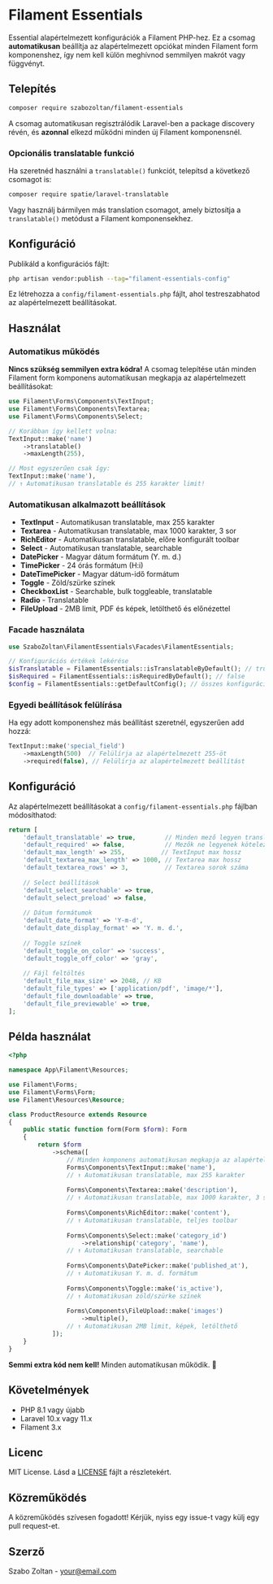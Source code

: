 # Filament Essentials

Essential alapértelmezett konfigurációk a Filament PHP-hez. Ez a csomag **automatikusan** beállítja az alapértelmezett opciókat minden Filament form komponenshez, így nem kell külön meghívnod semmilyen makrót vagy függvényt.

## Telepítés

```bash
composer require szabozoltan/filament-essentials
```

A csomag automatikusan regisztrálódik Laravel-ben a package discovery révén, és **azonnal** elkezd működni minden új Filament komponensnél.

### Opcionális translatable funkció

Ha szeretnéd használni a `translatable()` funkciót, telepítsd a következő csomagot is:

```bash
composer require spatie/laravel-translatable
```

Vagy használj bármilyen más translation csomagot, amely biztosítja a `translatable()` metódust a Filament komponensekhez.

## Konfiguráció

Publikáld a konfigurációs fájlt:

```bash
php artisan vendor:publish --tag="filament-essentials-config"
```

Ez létrehozza a `config/filament-essentials.php` fájlt, ahol testreszabhatod az alapértelmezett beállításokat.

## Használat

### Automatikus működés

**Nincs szükség semmilyen extra kódra!** A csomag telepítése után minden Filament form komponens automatikusan megkapja az alapértelmezett beállításokat:

```php
use Filament\Forms\Components\TextInput;
use Filament\Forms\Components\Textarea;
use Filament\Forms\Components\Select;

// Korábban így kellett volna:
TextInput::make('name')
    ->translatable()
    ->maxLength(255),

// Most egyszerűen csak így:
TextInput::make('name'),
// ↑ Automatikusan translatable és 255 karakter limit!
```

### Automatikusan alkalmazott beállítások

- **TextInput** - Automatikusan translatable, max 255 karakter
- **Textarea** - Automatikusan translatable, max 1000 karakter, 3 sor
- **RichEditor** - Automatikusan translatable, előre konfigurált toolbar
- **Select** - Automatikusan translatable, searchable
- **DatePicker** - Magyar dátum formátum (Y. m. d.)
- **TimePicker** - 24 órás formátum (H:i)
- **DateTimePicker** - Magyar dátum-idő formátum
- **Toggle** - Zöld/szürke színek
- **CheckboxList** - Searchable, bulk toggleable, translatable
- **Radio** - Translatable
- **FileUpload** - 2MB limit, PDF és képek, letölthető és előnézettel

### Facade használata

```php
use SzaboZoltan\FilamentEssentials\Facades\FilamentEssentials;

// Konfigurációs értékek lekérése
$isTranslatable = FilamentEssentials::isTranslatableByDefault(); // true
$isRequired = FilamentEssentials::isRequiredByDefault(); // false
$config = FilamentEssentials::getDefaultConfig(); // összes konfiguráció
```

### Egyedi beállítások felülírása

Ha egy adott komponenshez más beállítást szeretnél, egyszerűen add hozzá:

```php
TextInput::make('special_field')
    ->maxLength(500)  // Felülírja az alapértelmezett 255-öt
    ->required(false), // Felülírja az alapértelmezett beállítást
```

## Konfiguráció

Az alapértelmezett beállításokat a `config/filament-essentials.php` fájlban módosíthatod:

```php
return [
    'default_translatable' => true,        // Minden mező legyen translatable
    'default_required' => false,           // Mezők ne legyenek kötelezőek alapból
    'default_max_length' => 255,          // TextInput max hossz
    'default_textarea_max_length' => 1000, // Textarea max hossz
    'default_textarea_rows' => 3,          // Textarea sorok száma
    
    // Select beállítások
    'default_select_searchable' => true,
    'default_select_preload' => false,
    
    // Dátum formátumok
    'default_date_format' => 'Y-m-d',
    'default_date_display_format' => 'Y. m. d.',
    
    // Toggle színek
    'default_toggle_on_color' => 'success',
    'default_toggle_off_color' => 'gray',
    
    // Fájl feltöltés
    'default_file_max_size' => 2048, // KB
    'default_file_types' => ['application/pdf', 'image/*'],
    'default_file_downloadable' => true,
    'default_file_previewable' => true,
];
```

## Példa használat

```php
<?php

namespace App\Filament\Resources;

use Filament\Forms;
use Filament\Forms\Form;
use Filament\Resources\Resource;

class ProductResource extends Resource
{
    public static function form(Form $form): Form
    {
        return $form
            ->schema([
                // Minden komponens automatikusan megkapja az alapértelmezett beállításokat!
                Forms\Components\TextInput::make('name'),
                // ↑ Automatikusan translatable, max 255 karakter
                
                Forms\Components\Textarea::make('description'),
                // ↑ Automatikusan translatable, max 1000 karakter, 3 sor
                
                Forms\Components\RichEditor::make('content'),
                // ↑ Automatikusan translatable, teljes toolbar
                
                Forms\Components\Select::make('category_id')
                    ->relationship('category', 'name'),
                // ↑ Automatikusan translatable, searchable
                
                Forms\Components\DatePicker::make('published_at'),
                // ↑ Automatikusan Y. m. d. formátum
                
                Forms\Components\Toggle::make('is_active'),
                // ↑ Automatikusan zöld/szürke színek
                
                Forms\Components\FileUpload::make('images')
                    ->multiple(),
                // ↑ Automatikusan 2MB limit, képek, letölthető
            ]);
    }
}
```

**Semmi extra kód nem kell!** Minden automatikusan működik. 🎉

## Követelmények

- PHP 8.1 vagy újabb
- Laravel 10.x vagy 11.x
- Filament 3.x

## Licenc

MIT License. Lásd a [LICENSE](LICENSE) fájlt a részletekért.

## Közreműködés

A közreműködés szívesen fogadott! Kérjük, nyiss egy issue-t vagy külj egy pull request-et.

## Szerző

Szabo Zoltan - [your@email.com](mailto:your@email.com)
